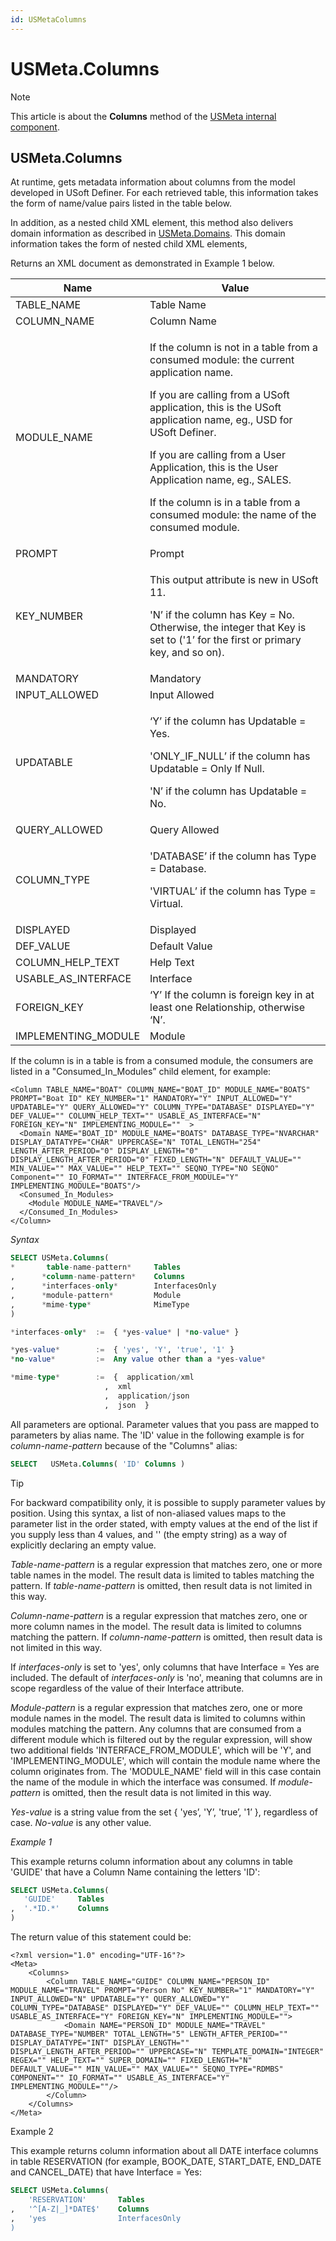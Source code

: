 ```yaml
---
id: USMetaColumns
---
```


# USMeta.Columns



> [!NOTE]
> This article is about the **Columns** method of the [USMeta internal component](/docs/Extensions/USMeta_internal_component).

## **USMeta.Columns**

At runtime, gets metadata information about columns from the model developed in USoft Definer. For each retrieved table, this information takes the form of name/value pairs listed in the table below.

In addition, as a nested child XML element, this method also delivers domain information as described in [USMeta.Domains](/docs/Extensions/USMeta_internal_component/USMetaDomains.md). This domain information takes the form of nested child XML elements,

Returns an XML document as demonstrated in Example 1 below.

|**Name**|**Value**|
|--------|--------|
|TABLE_NAME|Table Name|
|COLUMN_NAME|Column Name|
|MODULE_NAME|<p>If the column is not in a table from a consumed module: the current application name.</p><p>If you are calling from a USoft application, this is the USoft application name, eg., USD for USoft Definer.</p><p>If you are calling from a User Application, this is the User Application name, eg., SALES.</p><p>If the column is in a table from a consumed module: the name of the consumed module.</p>|
|PROMPT  |Prompt  |
|KEY_NUMBER|<p>This output attribute is new in USoft 11.</p><p>'N’ if the column has Key = No. Otherwise, the integer that Key is set to ('1’ for the first or primary key, and so on).</p>|
|MANDATORY|Mandatory|
|INPUT_ALLOWED|Input Allowed|
|UPDATABLE|<p>‘Y’ if the column has Updatable = Yes.</p><p>'ONLY_IF_NULL’ if the column has Updatable = Only If Null.</p><p>'N’ if the column has Updatable = No.</p>|
|QUERY_ALLOWED|Query Allowed|
|COLUMN_TYPE|<p>'DATABASE’ if the column has Type = Database.</p><p>'VIRTUAL’ if the column has Type = Virtual.</p>|
|DISPLAYED|Displayed|
|DEF_VALUE|Default Value|
|COLUMN_HELP_TEXT|Help Text|
|USABLE_AS_INTERFACE|Interface|
|FOREIGN_KEY|‘Y’ If the column is foreign key in at least one Relationship, otherwise ‘N’.|
|IMPLEMENTING_MODULE|Module  |



If the column is in a table is from a consumed module, the consumers are listed in a "Consumed_In_Modules” child element, for example:

```language-xml
<Column TABLE_NAME="BOAT" COLUMN_NAME="BOAT_ID" MODULE_NAME="BOATS" PROMPT="Boat ID" KEY_NUMBER="1" MANDATORY="Y" INPUT_ALLOWED="Y" UPDATABLE="Y" QUERY_ALLOWED="Y" COLUMN_TYPE="DATABASE" DISPLAYED="Y" DEF_VALUE="" COLUMN_HELP_TEXT="" USABLE_AS_INTERFACE="N" FOREIGN_KEY="N" IMPLEMENTING_MODULE=""  >
  <Domain NAME="BOAT_ID" MODULE_NAME="BOATS" DATABASE_TYPE="NVARCHAR" DISPLAY_DATATYPE="CHAR" UPPERCASE="N" TOTAL_LENGTH="254" LENGTH_AFTER_PERIOD="0" DISPLAY_LENGTH="0" DISPLAY_LENGTH_AFTER_PERIOD="0" FIXED_LENGTH="N" DEFAULT_VALUE="" MIN_VALUE="" MAX_VALUE="" HELP_TEXT="" SEQNO_TYPE="NO SEQNO" Component="" IO_FORMAT="" INTERFACE_FROM_MODULE="Y" IMPLEMENTING_MODULE="BOATS"/>
  <Consumed_In_Modules>
    <Module MODULE_NAME="TRAVEL"/>
  </Consumed_In_Modules>
</Column>
```

*Syntax*

```sql
SELECT USMeta.Columns(
*       table-name-pattern*     Tables
,      *column-name-pattern*    Columns
,      *interfaces-only*        InterfacesOnly
,      *module-pattern*         Module
,      *mime-type*              MimeType
)

*interfaces-only*  :=  { *yes-value* | *no-value* }

*yes-value*        :=  { 'yes', 'Y', 'true', '1' }
*no-value*         :=  Any value other than a *yes-value*

*mime-type*        :=  {  application/xml
                     ,  xml
                     ,  application/json
                     ,  json  }
```

All parameters are optional. Parameter values that you pass are mapped to parameters by alias name. The 'ID' value in the following example is for *column-name-pattern* because of the "Columns" alias:

```sql
SELECT   USMeta.Columns( 'ID' Columns )
```

> [!TIP]
> For backward compatibility only, it is possible to supply parameter values by position. Using this syntax, a list of non-aliased values maps to the parameter list in the order stated, with empty values at the end of the list if you supply less than 4 values, and '' (the empty string) as a way of explicitly declaring an empty value.

*Table-name-pattern* is a regular expression that matches zero, one or more table names in the model. The result data is limited to tables matching the pattern. If *table-name-pattern* is omitted, then result data is not limited in this way.

*Column-name-pattern* is a regular expression that matches zero, one or more column names in the model. The result data is limited to columns matching the pattern. If *column-name-pattern* is omitted, then result data is not limited in this way.

If *interfaces-only* is set to 'yes', only columns that have Interface = Yes are included. The default of *interfaces-only* is 'no', meaning that columns are in scope regardless of the value of their Interface attribute.

*Module-pattern* is a regular expression that matches zero, one or more module names in the model. The result data is limited to columns within modules matching the pattern. Any columns that are consumed from a different module which is filtered out by the regular expression, will show two additional fields 'INTERFACE_FROM_MODULE', which will be 'Y', and 'IMPLEMENTING_MODULE', which will contain the module name where the column originates from. The 'MODULE_NAME' field will in this case contain the name of the module in which the interface was consumed. If *module-pattern* is omitted, then the result data is not limited in this way.

*Yes-value* is a string value from the set { 'yes’, 'Y’, 'true’, '1’ }, regardless of case. *No-value* is any other value.

*Example 1*

This example returns column information about any columns in table 'GUIDE' that have a Column Name containing the letters 'ID':

```sql
SELECT USMeta.Columns(
   'GUIDE'     Tables
,  '.*ID.*'    Columns
)
```

The return value of this statement could be:

```language-xml
<?xml version="1.0" encoding="UTF-16"?>
<Meta>
	<Columns>
		<Column TABLE_NAME="GUIDE" COLUMN_NAME="PERSON_ID" MODULE_NAME="TRAVEL" PROMPT="Person No" KEY_NUMBER="1" MANDATORY="Y" INPUT_ALLOWED="N" UPDATABLE="Y" QUERY_ALLOWED="Y" COLUMN_TYPE="DATABASE" DISPLAYED="Y" DEF_VALUE="" COLUMN_HELP_TEXT="" USABLE_AS_INTERFACE="Y" FOREIGN_KEY="N" IMPLEMENTING_MODULE="">
			<Domain NAME="PERSON_ID" MODULE_NAME="TRAVEL" DATABASE_TYPE="NUMBER" TOTAL_LENGTH="5" LENGTH_AFTER_PERIOD="" DISPLAY_DATATYPE="INT" DISPLAY_LENGTH="" DISPLAY_LENGTH_AFTER_PERIOD="" UPPERCASE="N" TEMPLATE_DOMAIN="INTEGER" REGEX="" HELP_TEXT="" SUPER_DOMAIN="" FIXED_LENGTH="N" DEFAULT_VALUE="" MIN_VALUE="" MAX_VALUE="" SEQNO_TYPE="RDMBS" COMPONENT="" IO_FORMAT="" USABLE_AS_INTERFACE="Y" IMPLEMENTING_MODULE=""/>
		</Column>
	</Columns>
</Meta>
```

Example 2

This example returns column information about all DATE interface columns in table RESERVATION (for example, BOOK_DATE, START_DATE, END_DATE and CANCEL_DATE) that have Interface = Yes:

```sql
SELECT USMeta.Columns(
    'RESERVATION'       Tables
,   '^[A-Z|_]*DATE$'    Columns
,   'yes                InterfacesOnly
)
```

 
